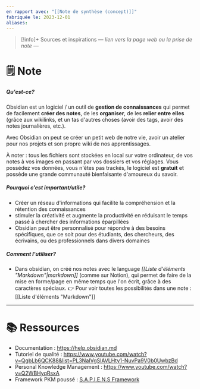 ```yaml
---
en rapport avec: "[[Note de synthèse (concept)]]"
fabriquée le: 2023-12-01
aliases: 
---
```

> [!info]+ Sources et inspirations
> — *lien vers la page web ou la prise de note* —

# 🗒️ Note
##### Qu'est-ce?
Obsidian est un logiciel / un outil de **gestion de connaissances** qui permet de facilement **créer des notes**, de les **organiser**, de les **relier entre elles** (grâce aux wikilinks, et un tas d'autres choses (avoir des tags, avoir des notes journalières, etc.).

Avec Obsidian on peut se créer un petit web de notre vie, avoir un atelier pour nos projets et son propre wiki de nos apprentissages.

À noter : tous les fichiers sont stockées en local sur votre ordinateur, de vos notes à vos images en passant par vos dossiers et vos réglages. 
Vous possédez vos données, vous n'êtes pas trackés, le logiciel est **gratuit** et possède une grande communauté bienfaisante d'amoureux du savoir.

##### Pourquoi c'est important/utile?
- Créer un réseau d'informations qui facilite la compréhension et la rétention des connaissances
- stimuler la créativité et augmente la productivité en réduisant le temps passé à chercher des informations éparpillées
- Obsidian peut être personnalisé pour répondre à des besoins spécifiques, que ce soit pour des étudiants, des chercheurs, des écrivains, ou des professionnels dans divers domaines


##### Comment l'utiliser?
- Dans obsidian, on créé nos notes avec le language *[[Liste d'éléments "Markdown"|markdown]]* (comme sur Notion), qui permet de faire de la mise en forme/page en même temps que l'on écrit, grâce à des caractères spéciaux. 
👉 Pour voir toutes les possibilités dans une note : [[Liste d'éléments "Markdown"]]

---
# 📚 Ressources
- Documentation :  https://help.obsidian.md
- Tutoriel de qualité : https://www.youtube.com/watch?v=QgbLb6QCK88&list=PL3NaIVgSlAVLHty1-NuvPa9V0b0UwbzBd
- Personal Knowledge Management : https://www.youtube.com/watch?v=Q2WBHyqRsxA
- Framework PKM poussé : [S.A.P.I.E.N.S Framework](https://github.com/QuentinMaillard/Obsidian-Sapiens_Framework "https://github.com/QuentinMaillard/Obsidian-Sapiens_Framework")
